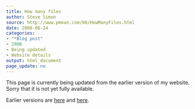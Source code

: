 ```yaml
---
title: How many files
author: Steve Simon
source: http://www.pmean.com/08/HowManyFiles.html
date: 2008-06-24
categories:
- "*Blog post"
- 2008
- Being updated
- Website details
output: html_document
page_update: no
---
```


This page is currently being updated from the earlier version of my website. Sorry that it is not yet fully available.

<!---More--->

Earlier versions are [here][sim1] and [here][sim2].

[sim1]: http://www.pmean.com/08/HowManyFiles.html
[sim2]: http://new.pmean.com/how-many-files/
